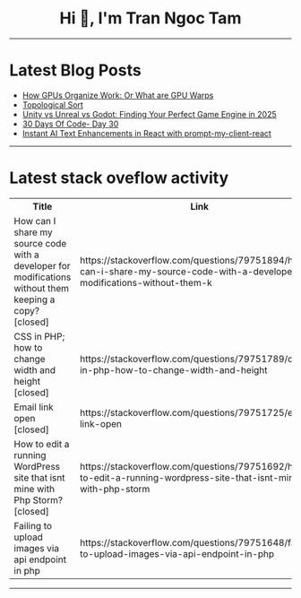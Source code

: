 <h1 align="center">Hi 👋, I'm Tran Ngoc Tam</h1>

---

# Latest Blog Posts 
<!-- BLOG-POST-LIST:START -->
- [How GPUs Organize Work: Or What are GPU Warps](https://dev.to/shrsv/how-gpus-organize-work-or-what-are-gpu-warps-2k4p)
- [Topological Sort](https://dev.to/khushi2488/topological-sort-1hm3)
- [Unity vs Unreal vs Godot: Finding Your Perfect Game Engine in 2025](https://dev.to/philipjohnbasile/unity-vs-unreal-vs-godot-finding-your-perfect-game-engine-in-2025-1ck9)
- [30 Days Of Code- Day 30](https://dev.to/akshitaexe/30-days-of-code-day-30-3kdd)
- [Instant AI Text Enhancements in React with prompt-my-client-react](https://dev.to/rajanlagah/instant-ai-text-enhancements-in-react-with-prompt-my-client-react-4gpp)
<!-- BLOG-POST-LIST:END -->

---

# Latest stack oveflow activity
<table>
  <tr><th>Title</th><th>Link</th></tr>
  <!-- STACKOVERFLOW:START --><tr><td>How can I share my source code with a developer for modifications without them keeping a copy? [closed]</td><td>https://stackoverflow.com/questions/79751894/how-can-i-share-my-source-code-with-a-developer-for-modifications-without-them-k</td></tr><tr><td>CSS in PHP; how to change width and height [closed]</td><td>https://stackoverflow.com/questions/79751789/css-in-php-how-to-change-width-and-height</td></tr><tr><td>Email link open [closed]</td><td>https://stackoverflow.com/questions/79751725/email-link-open</td></tr><tr><td>How to edit a running WordPress site that isnt mine with Php Storm? [closed]</td><td>https://stackoverflow.com/questions/79751692/how-to-edit-a-running-wordpress-site-that-isnt-mine-with-php-storm</td></tr><tr><td>Failing to upload images via api endpoint in php</td><td>https://stackoverflow.com/questions/79751648/failing-to-upload-images-via-api-endpoint-in-php</td></tr><!-- STACKOVERFLOW:END -->
</table>

---


